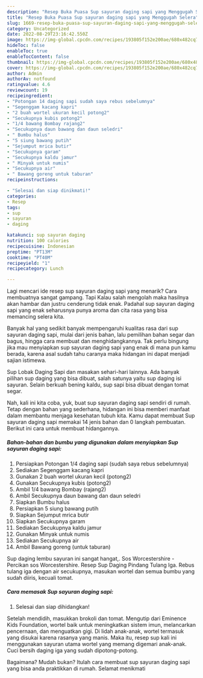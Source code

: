 ```yaml
---
description: "Resep Buka Puasa Sup sayuran daging sapi yang Menggugah Selera"
title: "Resep Buka Puasa Sup sayuran daging sapi yang Menggugah Selera"
slug: 1669-resep-buka-puasa-sup-sayuran-daging-sapi-yang-menggugah-selera
category: Uncategorized
date: 2022-08-29T23:16:42.550Z
image: https://img-global.cpcdn.com/recipes/193805f152e200ae/680x482cq70/sup-sayuran-daging-sapi-foto-resep-utama.jpg
hideToc: false
enableToc: true
enableTocContent: false
thumbnail: https://img-global.cpcdn.com/recipes/193805f152e200ae/680x482cq70/sup-sayuran-daging-sapi-foto-resep-utama.jpg
cover: https://img-global.cpcdn.com/recipes/193805f152e200ae/680x482cq70/sup-sayuran-daging-sapi-foto-resep-utama.jpg
author: Admin
authorAv: notfound
ratingvalue: 4.6
reviewcount: 19
recipeingredient:
- "Potongan 14 daging sapi sudah saya rebus sebelumnya"
- "Segenggam kacang kapri"
- "2 buah wortel ukuran kecil potong2"
- "Secukupnya kubis potong2"
- "1/4 bawang Bombay rajang2"
- "Secukupnya daun bawang dan daun seledri"
- " Bumbu halus"
- "5 siung bawang putih"
- "Sejumput mrica butir"
- "Secukupnya garam"
- "Secukupnya kaldu jamur"
- " Minyak untuk numis"
- "Secukupnya air"
- " Bawang goreng untuk taburan"
recipeinstructions:

- "Selesai dan siap dinikmati!"
categories:
- Resep
tags:
- sup
- sayuran
- daging

katakunci: sup sayuran daging 
nutrition: 100 calories
recipecuisine: Indonesian
preptime: "PT13M"
cooktime: "PT40M"
recipeyield: "1"
recipecategory: Lunch

---
```



Lagi mencari ide resep sup sayuran daging sapi yang menarik? Cara membuatnya sangat gampang. Tapi Kalau salah mengolah maka hasilnya akan hambar dan justru cenderung tidak enak. Padahal sup sayuran daging sapi yang enak seharusnya punya aroma dan cita rasa yang bisa memancing selera kita.


Banyak hal yang sedikit banyak mempengaruhi kualitas rasa dari sup sayuran daging sapi, mulai dari jenis bahan, lalu pemilihan bahan segar dan bagus, hingga cara membuat dan menghidangkannya. Tak perlu bingung jika mau menyiapkan sup sayuran daging sapi yang enak di mana pun kamu berada, karena asal sudah tahu caranya maka hidangan ini dapat menjadi sajian istimewa.

Sup Lobak Daging Sapi dan masakan sehari-hari lainnya. Ada banyak pilihan sup daging yang bisa dibuat, salah satunya yaitu sup daging isi sayuran. Selain berkuah bening kaldu, sup sapi bisa dibuat dengan tomat segar.


Nah, kali ini kita coba, yuk, buat sup sayuran daging sapi sendiri di rumah. Tetap dengan bahan yang sederhana, hidangan ini bisa memberi manfaat dalam membantu menjaga kesehatan tubuh kita. Kamu dapat membuat Sup sayuran daging sapi memakai 14 jenis bahan dan 0 langkah pembuatan. Berikut ini cara untuk membuat hidangannya.

<!--inarticleads1-->

##### Bahan-bahan dan bumbu yang digunakan dalam menyiapkan Sup sayuran daging sapi:

1. Persiapkan Potongan 1/4 daging sapi (sudah saya rebus sebelumnya)
1. Sediakan Segenggam kacang kapri
1. Gunakan 2 buah wortel ukuran kecil (potong2)
1. Gunakan Secukupnya kubis (potong2)
1. Ambil 1/4 bawang Bombay (rajang2)
1. Ambil Secukupnya daun bawang dan daun seledri
1. Siapkan  Bumbu halus
1. Persiapkan 5 siung bawang putih
1. Siapkan Sejumput mrica butir
1. Siapkan Secukupnya garam
1. Sediakan Secukupnya kaldu jamur
1. Gunakan  Minyak untuk numis
1. Sediakan Secukupnya air
1. Ambil  Bawang goreng (untuk taburan)


Sup daging lembu sayuran ini sangat hangat,. Sos Worcestershire - Percikan sos Worcestershire. Resep Sup Daging Pindang Tulang Iga. Rebus tulang iga dengan air secukupnya, masukan wortel dan semua bumbu yang sudah diiris, kecuali tomat. 

<!--inarticleads2-->

##### Cara memasak Sup sayuran daging sapi:


1. Selesai dan siap dihidangkan!

Setelah mendidih, masukkan brokoli dan tomat. Mengutip dari Eminence Kids Foundation, wortel baik untuk meningkatkan sistem imun, melancarkan pencernaan, dan menguatkan gigi. Di lidah anak-anak, wortel termasuk yang disukai karena rasanya yang manis. Maka itu, resep sup kali ini menggunakan sayuran utama wortel yang memang digemari anak-anak. Cuci bersih daging iga yang sudah dipotong-potong. 

Bagaimana? Mudah bukan? Itulah cara membuat sup sayuran daging sapi yang bisa anda praktikkan di rumah. Selamat menikmati
